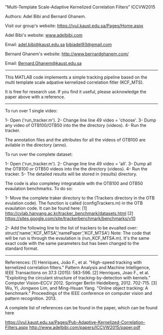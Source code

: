 "Multi-Template Scale-Adaptive Kernelized Correlation Filters" ICCVW2015

Authors: Adel Bibi and Bernard Ghanem.

Visit our group's website:
https://ivul.kaust.edu.sa/Pages/Home.aspx

Adel Bibi's website:
www.adelbibi.com

Email: adel.bibi@kaust.edu.sa
       bibiadel93@gmail.com


Bernard Ghanem's website:
http://www.bernardghanem.com/

Email: Bernard.Ghanem@kaust.edu.sa 

**************************************************
This MATLAB code implements a simple tracking pipeline based on the multi template scale
adpative kernelized correlation fitler (KCF_MTS).

It is free for research use. If you find it useful, please acknowledge the paper
above with a reference.
**************************************************


To run over 1 single video:

1- Open ('run_tracker.m').
2- Change line line 49 video = 'choose'.
3- Dump any video of OTB100/OTB50 into the the directory (videos).
4- Run the tracker.

The annotation files and the attributes for all the videos of OTB100 are avilable in
the directory (anno).


To run over the complete dataset:

1- Open ('run_tracker.m').
2- Change line line 49 video = 'all'.
3- Dump all the OTB100 or OTB50 videos into the the directory (videos).
4- Run the tracker.
5- The detailed results will be stored in (results) directory.


The code is also completey integratable with the OTB100 and OTB50 evaulation benchmarks.
To do so:

1- Move the complete traker directory to the (Trackers directory in the OTB evulation code).
The function is called (configTrackers.m) in the OTB evaulation code. It can be found here:
[1] http://cvlab.hanyang.ac.kr/tracker_benchmark/datasets.html
[2] https://sites.google.com/site/trackerbenchmark/benchmarks/v10

2- Add the following line to the list of trackers to be evualted over:
struct('name','KCF_MTSA','namePaper','KCF_MTSA')
Note: The code that will be run is through the evaulation is (run_KCF_MTSA.m).
It's the same exact code with the same parameters but has been changed to the standard format.


**************************************************

Referrences:
[1] Henriques, João F., et al. "High-speed tracking with kernelized correlation filters." Pattern Analysis and Machine Intelligence, IEEE Transactions on 37.3 (2015): 583-596.
[2] Henriques, Joao F., et al. "Exploiting the circulant structure of tracking-by-detection with kernels." Computer Vision–ECCV 2012. Springer Berlin Heidelberg, 2012. 702-715.
[3] Wu, Yi, Jongwoo Lim, and Ming-Hsuan Yang. "Online object tracking: A benchmark." Proceedings of the IEEE conference on computer vision and pattern recognition. 2013.

A complete list of references can be found in the paper, which can be found here

https://ivul.kaust.edu.sa/Pages/Pub-Adaptive-Kernelized-Correlation-Filters.aspx
http://www.adelbibi.com/papers/ICCVW2015/paper.pdf


